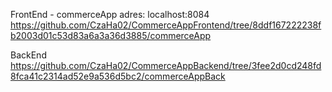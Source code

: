 FrontEnd - commerceApp
adres: localhost:8084
https://github.com/CzaHa02/CommerceAppFrontend/tree/8ddf167222238fb2003d01c53d83a6a3a36d3885/commerceApp


BackEnd
https://github.com/CzaHa02/CommerceAppBackend/tree/3fee2d0cd248fd8fca41c2314ad52e9a536d5bc2/commerceAppBack